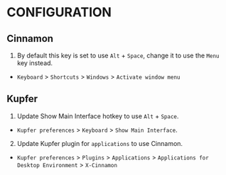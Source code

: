 # CONFIGURATION

## Cinnamon

1. By default this key is set to use `Alt` + `Space`, change it to use the `Menu` key instead.

  - `Keyboard` > `Shortcuts` > `Windows` > `Activate window menu`

## Kupfer

1. Update Show Main Interface hotkey to use `Alt` + `Space`.

  - `Kupfer preferences` > `Keyboard` > `Show Main Interface`.

2. Update Kupfer plugin for `applications` to use Cinnamon.

  - `Kupfer preferences` > `Plugins` > `Applications` > `Applications for Desktop Environment` > `X-Cinnamon`
